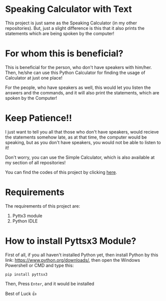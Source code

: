 # Speaking Calculator with Text
This project is just same as the Speaking Calculator (in my other repositories). But, just a slight difference is this that it also prints the statements which are being spoken by the computer!

# For whom this is beneficial?
This is beneficial for the person, who don't have speakers with him/her. Then, he/she can use this Python Calculator for finding the usage of Calculator at just one place!

For the people, who have speakers as well, this would let you listen the answers and the commands, and it will also print the statements, which are spoken by the Computer!

# Keep Patience!!
I just want to tell you all that those who don't have speakers, would recieve the statements somehow late, as at that time, the computer would be speaking, but as you don't have speakers, you would not be able to listen to it!

Don't worry, you can use the Simple Calculator, which is also available at my section of all repositories!

You can find the codes of this project by clicking [here](main.py).

# Requirements
The requirements of this project are:
1. Pyttx3 module
2. Python IDLE

# How to install Pyttsx3 Module?
First of all, if you all haven't installed Python yet, then install Python by this link: https://www.python.org/downloads/, then open the Windows Powershell or CMD and type this:
```
pip install pyttsx3
```
Then, Press ```Enter```, and it would be installed

Best of Luck 👍
